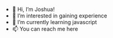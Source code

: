 - 👋 Hi, I’m Joshua!
- 👀 I’m interested in gaining experience
- 🌱 I’m currently learning javascript
- 📫 You can reach me here

<!---
jLively7/jLively7 is a ✨ special ✨ repository because its `README.md` (this file) appears on your GitHub profile.
You can click the Preview link to take a look at your changes.
--->
